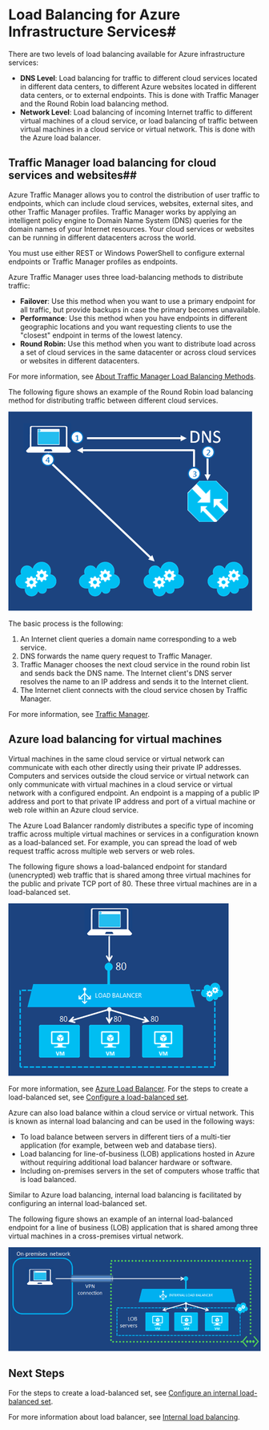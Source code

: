 <properties 
	pageTitle="Load Balancing for Azure Infrastructure Services" 
	description="Describes the two different types of load balancing supported by Azure: Load balancer for cloud services and Azure Traffic Manager for client traffic." 
	services="virtual-machines" 
	documentationCenter="" 
	authors="cherylmc" 
	manager="adinah" 
	editor=""/>

<tags 
	ms.service="virtual-machines" 
	ms.workload="infrastructure-services" 
	ms.tgt_pltfrm="na" 
	ms.devlang="na" 
	ms.topic="article" 
	ms.date="05/12/2015" 
	ms.author="cherylmc"/>


# Load Balancing for Azure Infrastructure Services#

There are two levels of load balancing available for Azure infrastructure services:

- **DNS Level**:  Load balancing for traffic to different cloud services located in different data centers, to different Azure websites located in different data centers, or to external endpoints. This is done with Traffic Manager and the Round Robin load balancing method.
- **Network Level**:  Load balancing of incoming Internet traffic to different virtual machines of a cloud service, or load balancing of traffic between virtual machines in a cloud service or virtual network. This is done with the Azure load balancer.

## Traffic Manager load balancing for cloud services and websites##

Azure Traffic Manager allows you to control the distribution of user traffic to endpoints, which can include cloud services, websites, external sites, and other Traffic Manager profiles. Traffic Manager works by applying an intelligent policy engine to Domain Name System (DNS) queries for the domain names of your Internet resources. Your cloud services or websites can be running in different datacenters across the world. 

You must use either REST or Windows PowerShell to configure external endpoints or Traffic Manager profiles as endpoints. 

Azure Traffic Manager uses three load-balancing methods to distribute traffic:

- **Failover**:  Use this method when you want to use a primary endpoint for all traffic, but provide backups in case the primary becomes unavailable.
- **Performance**:  Use this method when you have endpoints in different geographic locations and you want requesting clients to use the "closest" endpoint in terms of the lowest latency.
- **Round Robin:**  Use this method when you want to distribute load across a set of cloud services in the same datacenter or across cloud services or websites in different datacenters.

For more information, see [About Traffic Manager Load Balancing Methods](http://msdn.microsoft.com/library/azure/dn339010.aspx).

The following figure shows an example of the Round Robin load balancing method for distributing traffic between different cloud services.

![loadbalancing](./media/virtual-machines-load-balance/TMSummary.png)

The basic process is the following:

1.	An Internet client queries a domain name corresponding to a web service.
2.	DNS forwards the name query request to Traffic Manager.
3.	Traffic Manager chooses the next cloud service in the round robin list and sends back the DNS name. The Internet client's DNS server resolves the name to an IP address and sends it to the Internet client.
4.	The Internet client connects with the cloud service chosen by Traffic Manager.

For more information, see [Traffic Manager](http://msdn.microsoft.com/library/azure/hh745750.aspx).

## Azure load balancing for virtual machines ##

Virtual machines in the same cloud service or virtual network can communicate with each other directly using their private IP addresses. Computers and services outside the cloud service or virtual network can only communicate with virtual machines in a cloud service or virtual network with a configured endpoint. An endpoint is a mapping of a public IP address and port to that private IP address and port of a virtual machine or web role within an Azure cloud service.

The Azure Load Balancer randomly distributes a specific type of incoming traffic across multiple virtual machines or services in a configuration known as a load-balanced set. For example, you can spread the load of web request traffic across multiple web servers or web roles.

The following figure shows a load-balanced endpoint for standard (unencrypted) web traffic that is shared among three virtual machines for the public and private TCP port of 80. These three virtual machines are in a load-balanced set.

![loadbalancing](./media/virtual-machines-load-balance/LoadBalancing.png)

For more information, see [Azure Load Balancer](http://msdn.microsoft.com/library/azure/dn655058.aspx). For the steps to create a load-balanced set, see [Configure a load-balanced set](http://msdn.microsoft.com/library/azure/dn655055.aspx).

Azure can also load balance within a cloud service or virtual network. This is known as internal load balancing and can be used in the following ways:

- To load balance between servers in different tiers of a multi-tier application (for example, between web and database tiers).
- Load balancing for line-of-business (LOB) applications hosted in Azure without requiring additional load balancer hardware or software. 
- Including on-premises servers in the set of computers whose traffic that is load balanced.

Similar to Azure load balancing, internal load balancing is facilitated by configuring an internal load-balanced set. 

The following figure shows an example of an internal load-balanced endpoint for a line of business (LOB) application that is shared among three virtual machines in a cross-premises virtual network. 

![loadbalancing](./media/virtual-machines-load-balance/LOBServers.png)

## Next Steps

For the steps to create a load-balanced set, see [Configure an internal load-balanced set](http://msdn.microsoft.com/library/azure/dn690125.aspx).

For more information about load balancer, see [Internal load balancing](http://msdn.microsoft.com/library/azure/dn690121.aspx). 

<!-- LINKS -->

 